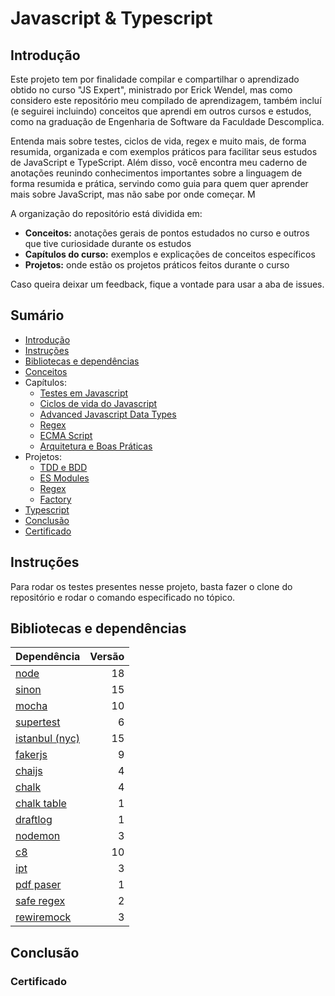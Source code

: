 # Javascript & Typescript

## Introdução
Este projeto tem por finalidade compilar e compartilhar o aprendizado obtido no curso "JS Expert", ministrado por Erick Wendel, mas como considero este repositório meu compilado de aprendizagem, também incluí (e seguirei incluindo) conceitos que aprendi em outros cursos e estudos, como na graduação de Engenharia de Software da Faculdade Descomplica.

Entenda mais sobre testes, ciclos de vida, regex e muito mais, de forma resumida, organizada e com exemplos práticos para facilitar seus estudos de JavaScript e TypeScript. Além disso, você encontra meu caderno de anotações reunindo conhecimentos importantes sobre a linguagem de forma resumida e prática, servindo como guia para quem quer aprender mais sobre JavaScript, mas não sabe por onde começar. M

A organização do repositório está dividida em:

- **Conceitos:** anotações gerais de pontos estudados no curso e outros que tive curiosidade durante os estudos
- **Capítulos do curso:** exemplos e explicações de conceitos específicos
- **Projetos:** onde estão os projetos práticos feitos durante o curso

Caso queira deixar um feedback, fique a vontade para usar a aba de issues.

## Sumário
- [Introdução](#introdução)
- [Instruções](#instruções)
- [Bibliotecas e dependências](#bibliotecas-e-dependências)
- [Conceitos](https://github.com/thamiavicente/javascript-typescript/blob/main/Conceitos)
- Capítulos:
    - [Testes em Javascript](https://github.com/thamiavicente/javascript-typescript/blob/main/Capitulos-do-curso/Testes-em-Javascript)
    - [Ciclos de vida do Javascript](https://github.com/thamiavicente/javascript-typescript/tree/main/Capitulos-do-curso/Ciclos-de-Vida)
    - [Advanced Javascript Data Types](https://github.com/thamiavicente/javascript-typescript/tree/main/Capitulos-do-curso/Advanced-Javascript-Data-Types)
    - [Regex](https://github.com/thamiavicente/javascript-typescript/tree/main/Capitulos-do-curso/Regex)
    - [ECMA Script](https://github.com/thamiavicente/javascript-typescript/tree/main/Capitulos-do-curso/ECMAScript)
    - [Arquitetura e Boas Práticas](https://github.com/thamiavicente/javascript-typescript/tree/main/Capitulos-do-curso/Arquitetura-e-Boas-Praticas)
- Projetos:
    - [TDD e BDD](https://github.com/thamiavicente/javascript-typescript/tree/main/Capitulos-do-curso/Testes-em-Javascript/Project-TDD-e-BDD)
    - [ES Modules](https://github.com/thamiavicente/javascript-typescript/tree/main/Capitulos-do-curso/ECMAScript/Project-ESModules)
    - [Regex](https://github.com/thamiavicente/javascript-typescript/tree/main/Capitulos-do-curso/Regex/Project-Regex)
    - [Factory](https://github.com/thamiavicente/javascript-typescript/tree/main/Capitulos-do-curso/Arquitetura-e-Boas-Praticas/creational/factory)
- [Typescript](https://github.com/thamiavicente/javascript-typescript/blob/main/Typescript)
- [Conclusão](#conclusão)
- [Certificado](#certificado)

## Instruções
Para rodar os testes presentes nesse projeto, basta fazer o clone do repositório e rodar o comando especificado no tópico.

## Bibliotecas e dependências
|Dependência|Versão|
|-|-:|
|[node](https://nodejs.org/en)|18|
|[sinon](https://sinonjs.org/)|15|
|[mocha](https://mochajs.org/)|10|
|[supertest](https://github.com/ladjs/supertest#readme)|6|
|[istanbul (nyc)](https://istanbul.js.org/)|15|
|[fakerjs](https://fakerjs.dev/)|9|
|[chaijs](https://www.chaijs.com)|4|
|[chalk](https://github.com/chalk/chalk)|4|
|[chalk table](https://github.com/lordkrieg/chalk-table)|1|
|[draftlog](https://github.com/ivanseidel/node-draftlog)|1|
|[nodemon](https://nodemon.io/)|3|
|[c8](https://github.com/bcoe/c8)|10|
|[ipt](https://github.com/ruyadorno/ipt)|3|
|[pdf paser](https://gitlab.com/autokent/pdf-parse)|1|
|[safe regex](https://github.com/davisjam/safe-regex)|2|
|[rewiremock](https://github.com/theKashey/rewiremock#readme)|3|

## Conclusão

### Certificado
